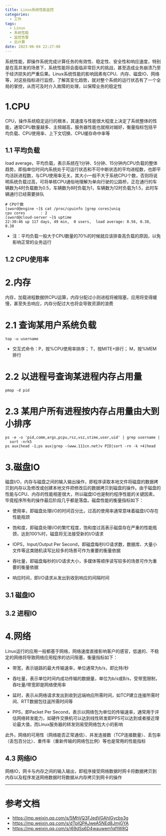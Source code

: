 ```yaml
---
title: Linux系统性能监控
categories:
  - 工作
tags:
  - Linux
  - 系统性能
  - 监控告警
  - 云计算
date: 2023-06-04 22:27:08
---
```


系统性能，即操作系统完成计算任务的有效性、稳定性、安全性和响应速度，特别是在高并发的场景下，系统性能将会面临非常巨大的挑战，甚至造成业务崩溃乃至于经济损失的严重后果。Linux系统性能的影响因素有CPU、内存、磁盘IO、网络等，对这些指标进行监控，了解其变化趋势，就对整个系统的运行状态有了一个全局的掌控，从而可及时介入故障的处理，以保障业务的稳定性

# 1.CPU

CPU，操作系统稳定运行的根本，其速度与性能很大程度上决定了系统整体的性能，通常CPU数量越多、主频越高，服务器性能也就相对越好，衡量指标包括平均负载、CPU使用率、上下文切换、CPU缓存命中率等

## 1.1 平均负载

load average，平均负载，表示系统在1分钟、5分钟、15分钟内CPU负载的整体趋势，即指单位时间内系统处于可运行状态和不可中断状态的平均进程数，也即平均活跃进程数，与CPU使用率无关。其大小一般不大于系统CPU个数，否则将说明系统负载过高，可将单核CPU通俗地理解为单向行驶的公路桥，正在通行的车辆数为4时负载数为0.5，车辆数为8时负载为1，车辆数为12时负载为1.5，此时车辆通行已经需要排队

    # CPU个数
    [sword@engine ~]$ cat /proc/cpuinfo |grep cores|uniq
    cpu cores       : 2
    [sword@cloud-server ~]$ uptime 
    22:30:46 up 117 days, 49 min,  0 users,  load average: 0.56, 0.38, 0.38

- 注：平均负载一般大于CPU数量的70%的时候就应该排查高负载的原因，以免影响正常的业务运行

## 1.2 CPU使用率

# 2.内存

内存，加载进程数据供CPU运算，内存分配过小则进程将被阻塞，应用将变得缓慢，甚至失去响应，内存分配过大也将会导致资源的浪费

# 2.1 查询某用户系统负载

    top -u username

- 交互式命令：P，按%CPU使用率排序； T，按MITE+排行； M，按%MEM排行

# 2.2 以进程号查询某进程内存占用量

    pmap -d pid

# 2.3 某用户所有进程按内存占用量由大到小排序

    ps -e -o 'pid,comm,args,pcpu,rsz,vsz,stime,user,uid' | grep username |  sort -nrk5
    ps aux|head -1;ps aux|grep -(www.111cn.net)v PID|sort -rn -k +4|head

# 3.磁盘IO

磁盘I/O，内存与磁盘之间的输入输出操作，即程序读取本地文件将磁盘的数据拷贝到内存以及修改或创建本地文件把修改后的数据拷贝到磁盘的操作。由于磁盘的性能与CPU、内存的性能相差很大，所以磁盘IO也是制约程序性能的关键因素，毕竟程序所有的操作最后阶段几乎都是落盘。磁盘性能的衡量指标如下：

- 使用率，即磁盘处理I/O的时间百分比，过高的使用率通常意味着磁盘I/O存在性能瓶颈

- 饱和度，即磁盘处理I/O的繁忙程度，饱和度过高表示磁盘存在严重的性能瓶颈，达到100%时，磁盘将无法接受新的I/O请求

- IOPS，Input/Output Per Second，即磁盘每秒I/O请求数，数据库、大量小文件等这类随机读写比较多的场景可作为重要的衡量依据

- 吞吐量，即磁盘每秒的I/O请求大小，多媒体等顺序读写较多的场景可作为重要的衡量依据

- 响应时间，即I/O请求从发出到收到响应的间隔时间

## 3.1 磁盘IO

## 3.2 进程IO

# 4.网络

Linux运行的应用一般都基于网络，网络速度直接影响客户的感官，低速的、不稳定的网络将导致网络应用程序的访问阻塞，衡量指标如下：

- 带宽，表示链路的最大传输速率，单位通常为b/s，即比特/秒

- 吞吐量，表示单位时间内成功传输的数据量，单位为b/s或B/s，受带宽限制，吞吐量/带宽即是网络使用率

- 延时，表示从网络请求发出到收到远端响应所需时间，如TCP建立连接所需时间、RTT数据包往返所需时间等

- PPS，即Packet Per Second，表示以网络包为单位的传输速率，通常用于评估网络转发能力，如硬件交换机可以达到线性转发即PPS可以达到或者接近理论最大值，而Linux服务器的转发则易受网络包大小的影响

此外，网络的可用性（网络能否正常通信）、并发连接数（TCP连接数量）、丢包率（丢包百分比）、重传率（重新传输的网络包比例）等也是常用的性能指标

## 4.3 网络IO

网络IO，网卡与内存之间的输入输出，即程序接受网络数据时网卡将数据拷贝到内存以及程序发送网络数据时将数据从内存拷贝到网卡的操作



---------

# 参考文档

- https://mp.weixin.qq.com/s/5MhVQ3FJedVGAhIGycbs3g
- https://mp.weixin.qq.com/s/dTplQPAJweA5NEd8JmjGYA
- https://mp.weixin.qq.com/s/j69dSs6D4wauwem1qfIW8Q